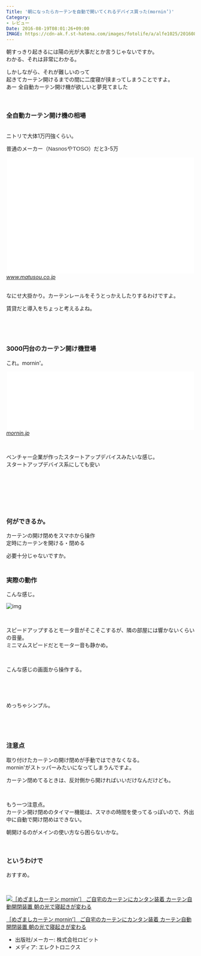 ```yaml
---
Title: '朝になったらカーテンを自動で開いてくれるデバイス買った(mornin’)'
Category:
- レビュー
Date: 2016-08-19T08:01:26+09:00
IMAGE: https://cdn-ak.f.st-hatena.com/images/fotolife/a/alfe1025/20160819/20160819075842.gif
---
```



朝すっきり起きるには陽の光が大事だとか言うじゃないですか。<br />わかる、それは非常にわかる。

しかしながら、それが難しいのって<br />起きてカーテン開けるまでの間に二度寝が挟まってしまうことですよ。<br />あー 全自動カーテン開け機が欲しいと夢見てました

 

### 全自動カーテン開け機の相場


<br />ニトリで大体1万円強くらい。

普通のメーカー（<span style="color: #333333; font-family: メイリオ, Meiryo, Osaka, sans-serif; font-size: 15px; font-style: normal; font-variant-ligatures: normal; font-variant-caps: normal; font-weight: normal; letter-spacing: normal; line-height: 21px; orphans: 2; text-align: left; text-indent: 0px; text-transform: none; white-space: normal; widows: 2; word-spacing: 0px; -webkit-text-stroke-width: 0px; display: inline !important; float: none;">NasnosやTOSO</span>）だと3-5万

<iframe class="embed-card embed-webcard" style="display: block; width: 100%; height: 155px; max-width: 500px; margin: auto;" title="電動カーテンレール特集" src="//hatenablog-parts.com/embed?url=https%3A%2F%2Fwww.nitori-net.jp%2Fstore%2Fja%2Fec%2F%25E9%259B%25BB%25E5%258B%2595%25E3%2582%25AB%25E3%2583%25BC%25E3%2583%2586%25E3%2583%25B3%25E3%2583%25AC%25E3%2583%25BC%25E3%2583%25AB%25E7%2589%25B9%25E9%259B%2586" frameborder="0" scrolling="no"></iframe>

<iframe class="embed-card embed-webcard" style="display: block; width: 100%; height: 155px; max-width: 500px; margin: auto;" title="電動・紐引きレール｜カーテンレールの激安通販【松装】" src="//hatenablog-parts.com/embed?url=http%3A%2F%2Fwww.matusou.co.jp%2Fcurtainrail%2Felectric.html" frameborder="0" scrolling="no"></iframe><cite class="hatena-citation"><a href="https://www.matusou.co.jp/curtainrail/electric.html">www.matusou.co.jp</a></cite>

<br />なにせ大掛かり。カーテンレールをそうとっかえしたりするわけですよ。

賃貸だと導入をちょっと考えるよね。

 

 

### 3000円台のカーテン開け機登場


これ。mornin'。

<iframe class="embed-card embed-webcard" style="display: block; width: 100%; height: 155px; max-width: 500px; margin: auto;" title="めざましカーテン mornin'" src="//hatenablog-parts.com/embed?url=http%3A%2F%2Fmornin.jp%2F" frameborder="0" scrolling="no"></iframe><cite class="hatena-citation"><a href="https://mornin.jp/">mornin.jp</a></cite>

 

ベンチャー企業が作ったスタートアップデバイスみたいな感じ。<br />スタートアップデバイス系にしても安い

 

<img class="magnifiable" src="https://lh3.googleusercontent.com/-7SDBlde3uQc/V7WIq4lNG4I/AAAAAAAAUas/Nk4Mb0A-12YFTdiBtpmppG3oDdKStON-wCKgB/s1024/DSC01197.JPG" alt="" />

 

 

### 何ができるか。


カーテンの開け閉めをスマホから操作<br />定時にカーテンを開ける・閉める

必要十分じゃないですか。

### <br />実際の動作


こんな感じ。

![img](https://cdn-ak.f.st-hatena.com/images/fotolife/a/alfe1025/20160819/20160819075842.gif)

 

スピードアップするとモータ音がそこそこするが、隣の部屋には響かないくらいの音量。<br />ミニマムスピードだとモーター音も静かめ。

 

こんな感じの画面から操作する。

<img class="magnifiable" src="https://cdn-ak.f.st-hatena.com/images/fotolife/a/alfe1025/20010426/20010426082150.png" alt="" />

<img class="magnifiable" src="https://cdn-ak.f.st-hatena.com/images/fotolife/a/alfe1025/20010426/20010426082200.png" alt="" />

 

めっちゃシンプル。

 

 

### 注意点


取り付けたカーテンの開け閉めが手動ではできなくなる。<br />mornin'がストッパーみたいになってしまうんですよ。

カーテン閉めてるときは、反対側から開ければいいだけなんだけども。

 

もう一つ注意点。<br />カーテン開け閉めのタイマー機能は、スマホの時間を使ってるっぽいので、外出中に自動で開け閉めはできない。

朝開けるのがメインの使い方なら困らないかな。

 

### というわけで


おすすめ。

 
<div class="freezed">
<div class="external-link-detail"><a href="https://www.amazon.co.jp/exec/obidos/ASIN/B01ERLNK72/ab1025-22/"><img class="external-link-detail-image" title="［めざましカーテン mornin’］ ご自宅のカーテンにカンタン装着 カーテン自動開閉装置 朝の光で寝起きが変わる" src="https://ecx.images-amazon.com/images/I/31SgVUj6DYL._SL160_.jpg" alt="［めざましカーテン mornin’］ ご自宅のカーテンにカンタン装着 カーテン自動開閉装置 朝の光で寝起きが変わる" /></a>
<div class="external-link-detail-info">
<p class="external-link-detail-title"><a href="https://www.amazon.co.jp/exec/obidos/ASIN/B01ERLNK72/ab1025-22/">［めざましカーテン mornin’］ ご自宅のカーテンにカンタン装着 カーテン自動開閉装置 朝の光で寝起きが変わる</a>
<ul>
<li><span class="external-link-detail-label">出版社/メーカー:</span> 株式会社ロビット</li>
<li><span class="external-link-detail-label">メディア:</span> エレクトロニクス</li>

</ul>
</div>
<div class="external-link-detail-foot"> </div>
</div>
</div>

 
